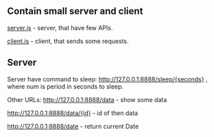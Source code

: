 ## Contain small server and client

[server.js](server.js) - server, that have few APIs.

[client.js](client.js) - client, that sends some requests.

## Server

Server have command to sleep:
http://127.0.0.1:8888/sleep/{seconds} , where num is period in seconds to sleep.


Other URLs:
http://127.0.0.1:8888/data - show some data

http://127.0.0.1:8888/data/{id} - id of then data

http://127.0.0.1:8888/date - return current Date

